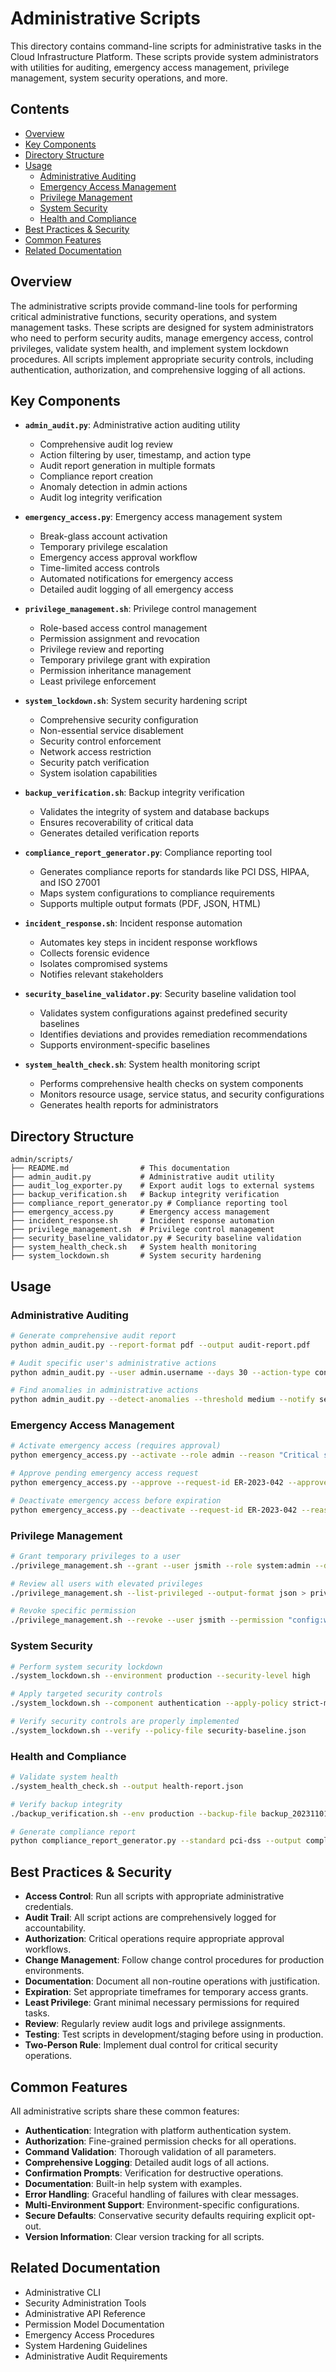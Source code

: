 # Administrative Scripts

This directory contains command-line scripts for administrative tasks in the Cloud Infrastructure Platform. These scripts provide system administrators with utilities for auditing, emergency access management, privilege management, system security operations, and more.

## Contents

- [Overview](#overview)
- [Key Components](#key-components)
- [Directory Structure](#directory-structure)
- [Usage](#usage)
  - [Administrative Auditing](#administrative-auditing)
  - [Emergency Access Management](#emergency-access-management)
  - [Privilege Management](#privilege-management)
  - [System Security](#system-security)
  - [Health and Compliance](#health-and-compliance)
- [Best Practices & Security](#best-practices--security)
- [Common Features](#common-features)
- [Related Documentation](#related-documentation)

## Overview

The administrative scripts provide command-line tools for performing critical administrative functions, security operations, and system management tasks. These scripts are designed for system administrators who need to perform security audits, manage emergency access, control privileges, validate system health, and implement system lockdown procedures. All scripts implement appropriate security controls, including authentication, authorization, and comprehensive logging of all actions.

## Key Components

- **`admin_audit.py`**: Administrative action auditing utility
  - Comprehensive audit log review
  - Action filtering by user, timestamp, and action type
  - Audit report generation in multiple formats
  - Compliance report creation
  - Anomaly detection in admin actions
  - Audit log integrity verification

- **`emergency_access.py`**: Emergency access management system
  - Break-glass account activation
  - Temporary privilege escalation
  - Emergency access approval workflow
  - Time-limited access controls
  - Automated notifications for emergency access
  - Detailed audit logging of all emergency access

- **`privilege_management.sh`**: Privilege control management
  - Role-based access control management
  - Permission assignment and revocation
  - Privilege review and reporting
  - Temporary privilege grant with expiration
  - Permission inheritance management
  - Least privilege enforcement

- **`system_lockdown.sh`**: System security hardening script
  - Comprehensive security configuration
  - Non-essential service disablement
  - Security control enforcement
  - Network access restriction
  - Security patch verification
  - System isolation capabilities

- **`backup_verification.sh`**: Backup integrity verification
  - Validates the integrity of system and database backups
  - Ensures recoverability of critical data
  - Generates detailed verification reports

- **`compliance_report_generator.py`**: Compliance reporting tool
  - Generates compliance reports for standards like PCI DSS, HIPAA, and ISO 27001
  - Maps system configurations to compliance requirements
  - Supports multiple output formats (PDF, JSON, HTML)

- **`incident_response.sh`**: Incident response automation
  - Automates key steps in incident response workflows
  - Collects forensic evidence
  - Isolates compromised systems
  - Notifies relevant stakeholders

- **`security_baseline_validator.py`**: Security baseline validation tool
  - Validates system configurations against predefined security baselines
  - Identifies deviations and provides remediation recommendations
  - Supports environment-specific baselines

- **`system_health_check.sh`**: System health monitoring script
  - Performs comprehensive health checks on system components
  - Monitors resource usage, service status, and security configurations
  - Generates health reports for administrators

## Directory Structure

```plaintext
admin/scripts/
├── README.md                # This documentation
├── admin_audit.py           # Administrative audit utility
├── audit_log_exporter.py    # Export audit logs to external systems
├── backup_verification.sh   # Backup integrity verification
├── compliance_report_generator.py # Compliance reporting tool
├── emergency_access.py      # Emergency access management
├── incident_response.sh     # Incident response automation
├── privilege_management.sh  # Privilege control management
├── security_baseline_validator.py # Security baseline validation
├── system_health_check.sh   # System health monitoring
├── system_lockdown.sh       # System security hardening
```

## Usage

### Administrative Auditing

```bash
# Generate comprehensive audit report
python admin_audit.py --report-format pdf --output audit-report.pdf

# Audit specific user's administrative actions
python admin_audit.py --user admin.username --days 30 --action-type configuration_change

# Find anomalies in administrative actions
python admin_audit.py --detect-anomalies --threshold medium --notify security@example.com
```

### Emergency Access Management

```bash
# Activate emergency access (requires approval)
python emergency_access.py --activate --role admin --reason "Critical system failure" --duration 4h

# Approve pending emergency access request
python emergency_access.py --approve --request-id ER-2023-042 --approver security.admin

# Deactivate emergency access before expiration
python emergency_access.py --deactivate --request-id ER-2023-042 --reason "Issue resolved"
```

### Privilege Management

```bash
# Grant temporary privileges to a user
./privilege_management.sh --grant --user jsmith --role system:admin --duration 2h --reason "Deployment support"

# Review all users with elevated privileges
./privilege_management.sh --list-privileged --output-format json > privileged_users.json

# Revoke specific permission
./privilege_management.sh --revoke --user jsmith --permission "config:write" --reason "No longer required"
```

### System Security

```bash
# Perform system security lockdown
./system_lockdown.sh --environment production --security-level high

# Apply targeted security controls
./system_lockdown.sh --component authentication --apply-policy strict-mfa

# Verify security controls are properly implemented
./system_lockdown.sh --verify --policy-file security-baseline.json
```

### Health and Compliance

```bash
# Validate system health
./system_health_check.sh --output health-report.json

# Verify backup integrity
./backup_verification.sh --env production --backup-file backup_20231101.tar.gz

# Generate compliance report
python compliance_report_generator.py --standard pci-dss --output compliance-report.pdf
```

## Best Practices & Security

- **Access Control**: Run all scripts with appropriate administrative credentials.
- **Audit Trail**: All script actions are comprehensively logged for accountability.
- **Authorization**: Critical operations require appropriate approval workflows.
- **Change Management**: Follow change control procedures for production environments.
- **Documentation**: Document all non-routine operations with justification.
- **Expiration**: Set appropriate timeframes for temporary access grants.
- **Least Privilege**: Grant minimal necessary permissions for required tasks.
- **Review**: Regularly review audit logs and privilege assignments.
- **Testing**: Test scripts in development/staging before using in production.
- **Two-Person Rule**: Implement dual control for critical security operations.

## Common Features

All administrative scripts share these common features:

- **Authentication**: Integration with platform authentication system.
- **Authorization**: Fine-grained permission checks for all operations.
- **Command Validation**: Thorough validation of all parameters.
- **Comprehensive Logging**: Detailed audit logs of all actions.
- **Confirmation Prompts**: Verification for destructive operations.
- **Documentation**: Built-in help system with examples.
- **Error Handling**: Graceful handling of failures with clear messages.
- **Multi-Environment Support**: Environment-specific configurations.
- **Secure Defaults**: Conservative security defaults requiring explicit opt-out.
- **Version Information**: Clear version tracking for all scripts.

## Related Documentation

- Administrative CLI
- Security Administration Tools
- Administrative API Reference
- Permission Model Documentation
- Emergency Access Procedures
- System Hardening Guidelines
- Administrative Audit Requirements
